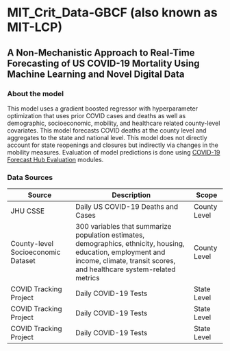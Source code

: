# MIT_Crit_Data-GBCF (also known as MIT-LCP)
## A Non-Mechanistic Approach to Real-Time Forecasting of US COVID-19 Mortality Using Machine Learning and Novel Digital Data

### About the model
This model uses a gradient boosted regressor with hyperparameter optimization that uses prior COVID cases and deaths as well as demographic, socioeconomic, mobility, and healthcare related county-level covariates. This model forecasts COVID deaths at the county level and aggregates to the state and national level. This model does not directly account for state reopenings and closures but indirectly via changes in the mobility measures. Evaluation of model predictions is done using 
[COVID-19 Forecast Hub Evaluation](https://github.com/youyanggu/covid19-forecast-hub-evaluation)  modules.

### Data Sources
| Source      | Description | Scope |
| ----------- | ----------- | ----- |
| JHU CSSE |Daily US COVID-19 Deaths and Cases|County Level|
|County-level Socioeconomic Dataset|300 variables that summarize population estimates, demographics, ethnicity, housing, education, employment and income, climate, transit scores, and healthcare system-related metrics|County Level|
|COVID Tracking Project|Daily COVID-19 Tests|State Level|
|COVID Tracking Project|Daily COVID-19 Tests|State Level|
|COVID Tracking Project|Daily COVID-19 Tests|State Level|
